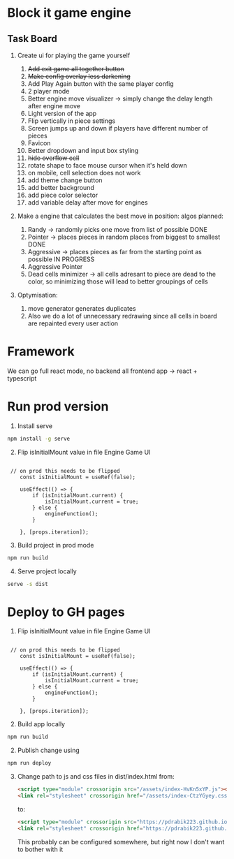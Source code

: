 # Block it game engine

## Task Board

1. Create ui for playing the game yourself
   1. ~~Add exit game all together button~~
   2. ~~Make config overlay less darkening~~
   3. Add Play Again button with the same player config
   4. 2 player mode
   5. Better engine move visualizer -> simply change the delay length after engine move
   6. Light version of the app  
   7. Flip vertically in piece settings
   8. Screen jumps up and down if players have different number of pieces
   9. Favicon
   10. Better dropdown and input box styling
   11. ~~hide overflow cell~~
   12. rotate shape to face mouse cursor when it's held down
   13. on mobile, cell selection does not work
   14. add theme change button
   15. add better background
   16. add piece color selector
   17. add variable delay after move for engines 


2. Make a engine that calculates the best move in position:
    algos planned:
    1. Randy -> randomly picks one move from list of possible DONE
    2. Pointer -> places pieces in random places from biggest to smallest DONE
    3. Aggressive -> places pieces as far from the starting point as possible IN PROGRESS
    4. Aggressive Pointer
    5. Dead cells minimizer -> all cells adresant to piece are dead to the color, so minimizing those will lead to better groupings of cells

3. Optymisation:
   1. move generator generates duplicates
   2. Also we do a lot of unnecessary redrawing since all cells in board are repainted every user action

# Framework
We can go full react mode, no backend all frontend app -> react + typescript 


# Run prod version
1. Install serve
``` bash
npm install -g serve
```
2. Flip isInitialMount value in file Engine Game UI
``` tsx

 // on prod this needs to be flipped
    const isInitialMount = useRef(false);

    useEffect(() => {
        if (isInitialMount.current) {
            isInitialMount.current = true;
        } else {
            engineFunction();
        }

    }, [props.iteration]);

```

3. Build project in prod mode
``` bash
npm run build
```
4. Serve project locally 
``` bash
serve -s dist
```

# Deploy to GH pages

1. Flip isInitialMount value in file Engine Game UI
``` tsx

 // on prod this needs to be flipped
    const isInitialMount = useRef(false);

    useEffect(() => {
        if (isInitialMount.current) {
            isInitialMount.current = true;
        } else {
            engineFunction();
        }

    }, [props.iteration]);

```

2. Build app locally 
``` bash
npm run build
```

2. Publish change using 
``` bash
npm run deploy
```

3. Change path to js and css files in dist/index.html
   from:
   ``` html
   <script type="module" crossorigin src="/assets/index-HvKn5xYP.js"></script>
   <link rel="stylesheet" crossorigin href="/assets/index-CtzYGyey.css">
   ```  
   to: 
   ``` html
   <script type="module" crossorigin src="https://pdrabik223.github.io/block_it/assets/index-HvKn5xYP.js"></script>
   <link rel="stylesheet" crossorigin href="https://pdrabik223.github.io/block_it/assets/index-CtzYGyey.css">
   ```
   This probably can be configured somewhere, but right now I don't want to bother with it   
